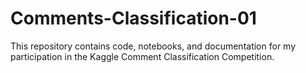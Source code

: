 # Comments-Classification-01
This repository contains code, notebooks, and documentation for my participation in the Kaggle Comment Classification Competition.
